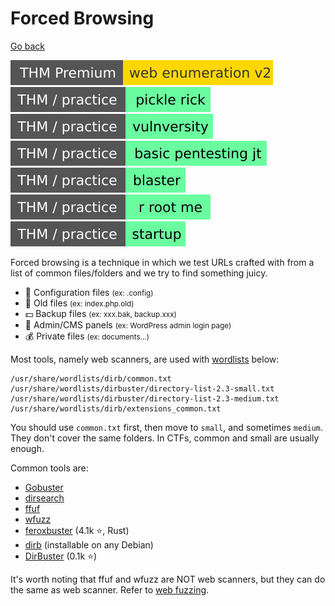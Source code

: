 # Forced Browsing

[Go back](../index.md)

[![webenumerationv2](../../../_badges/thmp/webenumerationv2.svg)](https://tryhackme.com/room/webenumerationv2)
[![picklerick](../../../_badges/thm-p/picklerick.svg)](https://tryhackme.com/room/picklerick)
[![vulnversity](../../../_badges/thm-p/vulnversity.svg)](https://tryhackme.com/room/vulnversity)
[![basicpentestingjt](../../../_badges/thm-p/basicpentestingjt.svg)](https://tryhackme.com/room/basicpentestingjt)
[![blaster](../../../_badges/thm-p/blaster.svg)](https://tryhackme.com/room/blaster)
[![rrootme](../../../_badges/thm-p/rrootme.svg)](https://tryhackme.com/room/rrootme)
[![startup](../../../_badges/thm-p/startup.svg)](https://tryhackme.com/room/startup)

<div class="row row-cols-md-2"><div>

Forced browsing is a technique in which we test URLs crafted with from a list of common files/folders and we try to find something juicy.

* 🧃 Configuration files <small>(ex: .config)</small>
* 👀 Old files <small>(ex: index.php.old)</small>
* 💵 Backup files <small>(ex: xxx.bak, backup.xxx)</small>
* 🔑 Admin/CMS panels <small>(ex: WordPress admin login page)</small>
* 💰 Private files <small>(ex: documents...)</small>

Most tools, namely web scanners, are used with [wordlists](/cybersecurity/red-team/_knowledge/index.md#wordlists-) below:

```text!
/usr/share/wordlists/dirb/common.txt
/usr/share/wordlists/dirbuster/directory-list-2.3-small.txt
/usr/share/wordlists/dirbuster/directory-list-2.3-medium.txt
/usr/share/wordlists/dirb/extensions_common.txt
```
</div><div>

You should use `common.txt` first, then move to `small`, and sometimes `medium`. They don't cover the same folders. In CTFs, common and small are usually enough.

Common tools are:

* [Gobuster](../tools/gobuster.md)
* [dirsearch](../tools/dirsearch.md)
* [ffuf](../tools/ffuf.md)
* [wfuzz](../tools/wfuzz.md)
* [feroxbuster](https://github.com/epi052/feroxbuster) (4.1k ⭐, Rust)
* [dirb](https://dirb.sourceforge.net/) (installable on any Debian)
* [DirBuster](https://github.com/KajanM/DirBuster) (0.1k ⭐)

It's worth noting that ffuf and wfuzz are NOT web scanners, but they can do the same as web scanner. Refer to [web fuzzing](fuzzing.md).
</div></div>